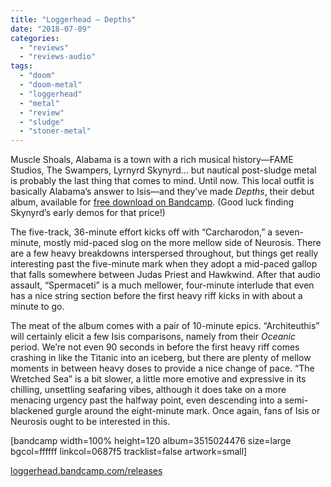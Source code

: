 ```yaml
---
title: "Loggerhead – Depths"
date: "2018-07-09"
categories: 
  - "reviews"
  - "reviews-audio"
tags: 
  - "doom"
  - "doom-metal"
  - "loggerhead"
  - "metal"
  - "review"
  - "sludge"
  - "stoner-metal"
---
```


Muscle Shoals, Alabama is a town with a rich musical history—FAME Studios, The Swampers, Lyrnyrd Skynyrd… but nautical post-sludge metal is probably the last thing that comes to mind. Until now. This local outfit is basically Alabama’s answer to Isis—and they’ve made _Depths_, their debut album, available for [free download on Bandcamp](https://loggerhead.bandcamp.com/album/depths-2). (Good luck finding Skynyrd’s early demos for that price!)

The five-track, 36-minute effort kicks off with “Carcharodon,” a seven-minute, mostly mid-paced slog on the more mellow side of Neurosis. There are a few heavy breakdowns interspersed throughout, but things get really interesting past the five-minute mark when they adopt a mid-paced gallop that falls somewhere between Judas Priest and Hawkwind. After that audio assault, “Spermaceti” is a much mellower, four-minute interlude that even has a nice string section before the first heavy riff kicks in with about a minute to go.

The meat of the album comes with a pair of 10-minute epics. “Architeuthis” will certainly elicit a few Isis comparisons, namely from their _Oceanic_ period. We’re not even 90 seconds in before the first heavy riff comes crashing in like the Titanic into an iceberg, but there are plenty of mellow moments in between heavy doses to provide a nice change of pace. “The Wretched Sea” is a bit slower, a little more emotive and expressive in its chilling, unsettling seafaring vibes, although it does take on a more menacing urgency past the halfway point, even descending into a semi-blackened gurgle around the eight-minute mark. Once again, fans of Isis or Neurosis ought to be interested in this.

\[bandcamp width=100% height=120 album=3515024476 size=large bgcol=ffffff linkcol=0687f5 tracklist=false artwork=small\]

[loggerhead.bandcamp.com/releases](https://loggerhead.bandcamp.com/releases)

